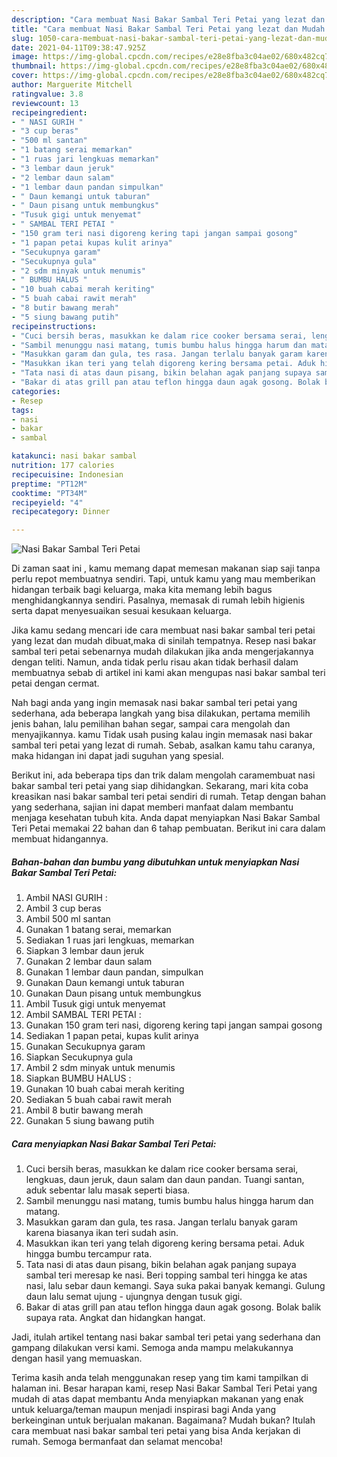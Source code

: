 ```yaml
---
description: "Cara membuat Nasi Bakar Sambal Teri Petai yang lezat dan Mudah Dibuat"
title: "Cara membuat Nasi Bakar Sambal Teri Petai yang lezat dan Mudah Dibuat"
slug: 1050-cara-membuat-nasi-bakar-sambal-teri-petai-yang-lezat-dan-mudah-dibuat
date: 2021-04-11T09:38:47.925Z
image: https://img-global.cpcdn.com/recipes/e28e8fba3c04ae02/680x482cq70/nasi-bakar-sambal-teri-petai-foto-resep-utama.jpg
thumbnail: https://img-global.cpcdn.com/recipes/e28e8fba3c04ae02/680x482cq70/nasi-bakar-sambal-teri-petai-foto-resep-utama.jpg
cover: https://img-global.cpcdn.com/recipes/e28e8fba3c04ae02/680x482cq70/nasi-bakar-sambal-teri-petai-foto-resep-utama.jpg
author: Marguerite Mitchell
ratingvalue: 3.8
reviewcount: 13
recipeingredient:
- " NASI GURIH "
- "3 cup beras"
- "500 ml santan"
- "1 batang serai memarkan"
- "1 ruas jari lengkuas memarkan"
- "3 lembar daun jeruk"
- "2 lembar daun salam"
- "1 lembar daun pandan simpulkan"
- " Daun kemangi untuk taburan"
- " Daun pisang untuk membungkus"
- "Tusuk gigi untuk menyemat"
- " SAMBAL TERI PETAI "
- "150 gram teri nasi digoreng kering tapi jangan sampai gosong"
- "1 papan petai kupas kulit arinya"
- "Secukupnya garam"
- "Secukupnya gula"
- "2 sdm minyak untuk menumis"
- " BUMBU HALUS "
- "10 buah cabai merah keriting"
- "5 buah cabai rawit merah"
- "8 butir bawang merah"
- "5 siung bawang putih"
recipeinstructions:
- "Cuci bersih beras, masukkan ke dalam rice cooker bersama serai, lengkuas, daun jeruk, daun salam dan daun pandan. Tuangi santan, aduk sebentar lalu masak seperti biasa."
- "Sambil menunggu nasi matang, tumis bumbu halus hingga harum dan matang."
- "Masukkan garam dan gula, tes rasa. Jangan terlalu banyak garam karena biasanya ikan teri sudah asin."
- "Masukkan ikan teri yang telah digoreng kering bersama petai. Aduk hingga bumbu tercampur rata."
- "Tata nasi di atas daun pisang, bikin belahan agak panjang supaya sambal teri meresap ke nasi. Beri topping sambal teri hingga ke atas nasi, lalu sebar daun kemangi. Saya suka pakai banyak kemangi. Gulung daun lalu semat ujung - ujungnya dengan tusuk gigi."
- "Bakar di atas grill pan atau teflon hingga daun agak gosong. Bolak balik supaya rata. Angkat dan hidangkan hangat."
categories:
- Resep
tags:
- nasi
- bakar
- sambal

katakunci: nasi bakar sambal 
nutrition: 177 calories
recipecuisine: Indonesian
preptime: "PT12M"
cooktime: "PT34M"
recipeyield: "4"
recipecategory: Dinner

---
```



![Nasi Bakar Sambal Teri Petai](https://img-global.cpcdn.com/recipes/e28e8fba3c04ae02/680x482cq70/nasi-bakar-sambal-teri-petai-foto-resep-utama.jpg)

Di zaman  saat ini , kamu memang dapat memesan makanan siap saji tanpa perlu repot membuatnya sendiri. Tapi, untuk kamu yang mau memberikan hidangan terbaik bagi keluarga, maka kita memang lebih bagus menghidangkannya sendiri. Pasalnya, memasak di rumah lebih higienis serta dapat menyesuaikan sesuai kesukaan keluarga.

Jika kamu sedang mencari ide cara membuat nasi bakar sambal teri petai yang lezat dan mudah dibuat,maka di sinilah tempatnya. Resep nasi bakar sambal teri petai  sebenarnya mudah dilakukan jika anda mengerjakannya dengan teliti. Namun, anda tidak perlu risau akan tidak berhasil dalam membuatnya 
sebab di artikel ini kami akan mengupas nasi bakar sambal teri petai dengan cermat.  



Nah bagi anda yang ingin memasak nasi bakar sambal teri petai yang sederhana, ada beberapa langkah yang bisa dilakukan, pertama memilih jenis bahan, lalu pemilihan bahan segar, sampai cara mengolah dan menyajikannya. kamu Tidak usah pusing kalau ingin memasak nasi bakar sambal teri petai yang lezat di rumah. Sebab, asalkan kamu  tahu caranya, maka hidangan ini dapat jadi suguhan yang spesial.

Berikut ini, ada beberapa tips dan trik dalam mengolah caramembuat nasi bakar sambal teri petai yang siap dihidangkan. Sekarang, mari kita coba kreasikan nasi bakar sambal teri petai sendiri di rumah. Tetap dengan bahan yang sederhana, sajian ini dapat memberi manfaat dalam membantu menjaga kesehatan tubuh kita. Anda dapat menyiapkan Nasi Bakar Sambal Teri Petai memakai 22 bahan dan 6 tahap pembuatan. Berikut ini cara dalam membuat hidangannya.

<!--inarticleads1-->

##### Bahan-bahan dan bumbu yang dibutuhkan untuk menyiapkan Nasi Bakar Sambal Teri Petai:

1. Ambil  NASI GURIH :
1. Ambil 3 cup beras
1. Ambil 500 ml santan
1. Gunakan 1 batang serai, memarkan
1. Sediakan 1 ruas jari lengkuas, memarkan
1. Siapkan 3 lembar daun jeruk
1. Gunakan 2 lembar daun salam
1. Gunakan 1 lembar daun pandan, simpulkan
1. Gunakan  Daun kemangi untuk taburan
1. Gunakan  Daun pisang untuk membungkus
1. Ambil Tusuk gigi untuk menyemat
1. Ambil  SAMBAL TERI PETAI :
1. Gunakan 150 gram teri nasi, digoreng kering tapi jangan sampai gosong
1. Sediakan 1 papan petai, kupas kulit arinya
1. Gunakan Secukupnya garam
1. Siapkan Secukupnya gula
1. Ambil 2 sdm minyak untuk menumis
1. Siapkan  BUMBU HALUS :
1. Gunakan 10 buah cabai merah keriting
1. Sediakan 5 buah cabai rawit merah
1. Ambil 8 butir bawang merah
1. Gunakan 5 siung bawang putih




<!--inarticleads2-->

##### Cara menyiapkan Nasi Bakar Sambal Teri Petai:

1. Cuci bersih beras, masukkan ke dalam rice cooker bersama serai, lengkuas, daun jeruk, daun salam dan daun pandan. Tuangi santan, aduk sebentar lalu masak seperti biasa.
1. Sambil menunggu nasi matang, tumis bumbu halus hingga harum dan matang.
1. Masukkan garam dan gula, tes rasa. Jangan terlalu banyak garam karena biasanya ikan teri sudah asin.
1. Masukkan ikan teri yang telah digoreng kering bersama petai. Aduk hingga bumbu tercampur rata.
1. Tata nasi di atas daun pisang, bikin belahan agak panjang supaya sambal teri meresap ke nasi. Beri topping sambal teri hingga ke atas nasi, lalu sebar daun kemangi. Saya suka pakai banyak kemangi. Gulung daun lalu semat ujung - ujungnya dengan tusuk gigi.
1. Bakar di atas grill pan atau teflon hingga daun agak gosong. Bolak balik supaya rata. Angkat dan hidangkan hangat.




Jadi, itulah artikel tentang  nasi bakar sambal teri petai  yang sederhana dan gampang dilakukan versi kami. Semoga anda mampu melakukannya dengan hasil yang memuaskan. 

Terima kasih anda telah menggunakan resep yang tim kami tampilkan di halaman ini. Besar harapan kami, resep  Nasi Bakar Sambal Teri Petai yang mudah di atas dapat membantu Anda menyiapkan makanan yang enak untuk keluarga/teman maupun menjadi inspirasi bagi Anda yang berkeinginan untuk berjualan makanan. Bagaimana? Mudah bukan? Itulah cara membuat nasi bakar sambal teri petai yang bisa Anda kerjakan di rumah. Semoga bermanfaat dan selamat mencoba!

